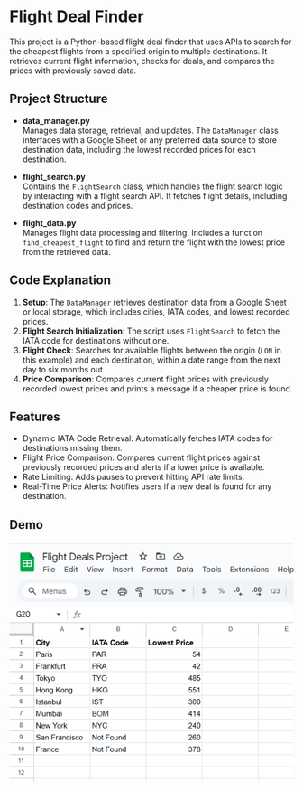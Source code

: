 # Flight Deal Finder

This project is a Python-based flight deal finder that uses APIs to search for the cheapest flights from a specified origin to multiple destinations. It retrieves current flight information, checks for deals, and compares the prices with previously saved data.

## Project Structure

- **data_manager.py**  
  Manages data storage, retrieval, and updates. The `DataManager` class interfaces with a Google Sheet or any preferred data source to store destination data, including the lowest recorded prices for each destination.

- **flight_search.py**  
  Contains the `FlightSearch` class, which handles the flight search logic by interacting with a flight search API. It fetches flight details, including destination codes and prices.

- **flight_data.py**  
  Manages flight data processing and filtering. Includes a function `find_cheapest_flight` to find and return the flight with the lowest price from the retrieved data.

## Code Explanation

1. **Setup**: The `DataManager` retrieves destination data from a Google Sheet or local storage, which includes cities, IATA codes, and lowest recorded prices.
2. **Flight Search Initialization**: The script uses `FlightSearch` to fetch the IATA code for destinations without one.
3. **Flight Check**: Searches for available flights between the origin (`LON` in this example) and each destination, within a date range from the next day to six months out.
4. **Price Comparison**: Compares current flight prices with previously recorded lowest prices and prints a message if a cheaper price is found.

## Features
- Dynamic IATA Code Retrieval: Automatically fetches IATA codes for destinations missing them.
- Flight Price Comparison: Compares current flight prices against previously recorded prices and alerts if a lower price is available.
- Rate Limiting: Adds pauses to prevent hitting API rate limits.
- Real-Time Price Alerts: Notifies users if a new deal is found for any destination.

## Demo
![alt text](image.png)